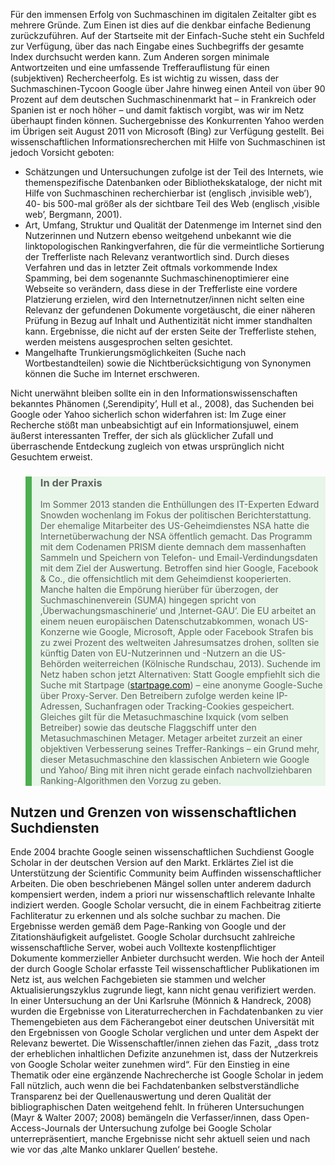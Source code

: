 <!-- filename: 07_Nutzen_und_Grenzen_von_Suchmaschinen.md -->
<!-- title: Nutzen und Grenzen von Suchmaschinen -->

Für den immensen Erfolg von Suchmaschinen im digitalen Zeitalter gibt es mehrere Gründe. Zum Einen ist dies auf die denkbar einfache Bedienung zurückzuführen. Auf der Startseite mit der Einfach-Suche steht ein Suchfeld zur Verfügung, über das nach Eingabe eines Suchbegriffs der gesamte Index durchsucht werden kann. Zum Anderen sorgen minimale Antwortzeiten und eine umfassende Trefferauflistung für einen (subjektiven) Rechercheerfolg. Es ist wichtig zu wissen, dass der Suchmaschinen-Tycoon Google über Jahre hinweg einen Anteil von über 90 Prozent auf dem deutschen Suchmaschinenmarkt hat – in Frankreich oder Spanien ist er noch höher – und damit faktisch vorgibt, was wir im Netz überhaupt finden können. Suchergebnisse des Konkurrenten Yahoo werden im Übrigen seit August 2011 von Microsoft (Bing) zur Verfügung gestellt. Bei wissenschaftlichen Informationsrecherchen mit Hilfe von Suchmaschinen ist jedoch Vorsicht geboten:

- Schätzungen und Untersuchungen zufolge ist der Teil des Internets, wie themenspezifische Datenbanken oder Bibliothekskataloge, der nicht mit Hilfe von Suchmaschinen recherchierbar ist (englisch ‚invisible web’), 40- bis 500-mal größer als der sichtbare Teil des Web (englisch ‚visible web’, Bergmann, 2001).
- Art, Umfang, Struktur und Qualität der Datenmenge im Internet sind den Nutzerinnen und Nutzern ebenso weitgehend unbekannt wie die linktopologischen Rankingverfahren, die für die vermeintliche Sortierung der Trefferliste nach Relevanz verantwortlich sind. Durch dieses Verfahren und das in letzter Zeit oftmals vorkommende Index Spamming, bei dem sogenannte Suchmaschinenoptimierer eine Webseite so verändern, dass diese in der Trefferliste eine vordere Platzierung erzielen, wird den Internetnutzer/innen nicht selten eine Relevanz der gefundenen Dokumente vorgetäuscht, die einer näheren Prüfung in Bezug auf Inhalt und Authentizität nicht immer standhalten kann. Ergebnisse, die nicht auf der ersten Seite der Trefferliste stehen, werden meistens ausgesprochen selten gesichtet.
- Mangelhafte Trunkierungsmöglichkeiten (Suche nach Wortbestandteilen) sowie die Nichtberücksichtigung von Synonymen können die Suche im Internet erschweren.

Nicht unerwähnt bleiben sollte ein in den Informationswissenschaften bekanntes Phänomen (‚Serendipity’, Hull et al., 2008), das Suchenden bei Google oder Yahoo sicherlich schon widerfahren ist: Im Zuge einer Recherche stößt man unbeabsichtigt auf ein Informationsjuwel, einem äußerst interessanten Treffer, der sich als glücklicher Zufall und überraschende Entdeckung zugleich von etwas ursprünglich nicht Gesuchtem erweist.

<blockquote style="background: #E8F5E9; border-left: 10px solid #4CAF50">

### In der Praxis

Im Sommer 2013 standen die Enthüllungen des IT-Experten Edward Snowden wochenlang im Fokus der politischen Berichterstattung. Der ehemalige Mitarbeiter des US-Geheimdienstes NSA hatte die Internetüberwachung der NSA öffentlich gemacht. Das Programm mit dem Codenamen PRISM diente demnach dem massenhaften Sammeln und Speichern von Telefon- und Email-Verdindungsdaten mit dem Ziel der Auswertung. Betroffen sind hier Google, Facebook &amp; Co., die offensichtlich mit dem Geheimdienst kooperierten. Manche halten die Empörung hierüber für überzogen, der Suchmaschinenverein (SUMA) hingegen spricht von ‚Überwachungsmaschinerie‘ und ‚Internet-GAU‘. Die EU arbeitet an einem neuen europäischen Datenschutzabkommen, wonach US-Konzerne wie Google, Microsoft, Apple oder Facebook Strafen bis zu zwei Prozent des weltweiten Jahresumsatzes drohen, sollten sie künftig Daten von EU-Nutzerinnen und -Nutzern an die US-Behörden weiterreichen (Kölnische Rundschau, 2013). Suchende im Netz haben schon jetzt Alternativen: Statt Google empfiehlt sich die Suche mit Startpage ([startpage.com](http://www.startpage.com)) – eine anonyme Google-Suche über Proxy-Server. Den Betreibern zufolge werden keine IP-Adressen, Suchanfragen oder Tracking-Cookies gespeichert. Gleiches gilt für die Metasuchmaschine Ixquick (vom selben Betreiber) sowie das deutsche Flaggschiff unter den Metasuchmaschinen Metager. Metager arbeitet zurzeit an einer objektiven Verbesserung seines Treffer-Rankings – ein Grund mehr, dieser Metasuchmaschine den klassischen Anbietern wie Google und Yahoo/ Bing mit ihren nicht gerade einfach nachvollziehbaren Ranking-Algorithmen den Vorzug zu geben.

</blockquote>

## Nutzen und Grenzen von wissenschaftlichen Suchdiensten

Ende 2004 brachte Google seinen wissenschaftlichen Suchdienst Google Scholar in der deutschen Version auf den Markt. Erklärtes Ziel ist die Unterstützung der Scientific Community beim Auffinden wissenschaftlicher Arbeiten. Die oben beschriebenen Mängel sollen unter anderem dadurch kompensiert werden, indem a priori nur wissenschaftlich relevante Inhalte indiziert werden. Google Scholar versucht, die in einem Fachbeitrag zitierte Fachliteratur zu erkennen und als solche suchbar zu machen. Die Ergebnisse werden gemäß dem Page-Ranking von Google und der Zitationshäufigkeit aufgelistet. Google Scholar durchsucht zahlreiche wissenschaftliche Server, wobei auch Volltexte kostenpflichtiger Dokumente kommerzieller Anbieter durchsucht werden. Wie hoch der Anteil der durch Google Scholar erfasste Teil wissenschaftlicher Publikationen im Netz ist, aus welchen Fachgebieten sie stammen und welcher Aktualisierungszyklus zugrunde liegt, kann nicht genau verifiziert werden. In einer Untersuchung an der Uni Karlsruhe (Mönnich &amp; Handreck, 2008) wurden die Ergebnisse von Literaturrecherchen in Fachdatenbanken zu vier Themengebieten aus dem Fächerangebot einer deutschen Universität mit den Ergebnissen von Google Scholar verglichen und unter dem Aspekt der Relevanz bewertet. Die Wissenschaftler/innen ziehen das Fazit, „dass trotz der erheblichen inhaltlichen Defizite anzunehmen ist, dass der Nutzerkreis von Google Scholar weiter zunehmen wird“. Für den Einstieg in eine Thematik oder eine ergänzende Nachrecherche ist Google Scholar in jedem Fall nützlich, auch wenn die bei Fachdatenbanken selbstverständliche Transparenz bei der Quellenauswertung und deren Qualität der bibliographischen Daten weitgehend fehlt. In früheren Untersuchungen (Mayr &amp; Walter 2007; 2008) bemängeln die Verfasser/innen, dass Open-Access-Journals der Untersuchung zufolge bei Google Scholar unterrepräsentiert, manche Ergebnisse nicht sehr aktuell seien und nach wie vor das ‚alte Manko unklarer Quellen‘ bestehe.
